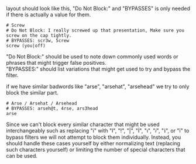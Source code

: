 layout should look like this, "Do Not Block:" and "BYPASSES" is only needed if there is actually a value for them.
```
# Screw
# Do Not Block: I really screwed up that presentation, Make sure you screw on the cap tightly.
# BYPASSES: scr3w, 5crew
screw (you|off)
```

"Do Not Block:" should be used to note down commonly used words or phrases that might trigger false positives.<br>
"BYPASSES:" should list variations that might get used to try and bypass the filter.

if we have similar badwords like "arse", "arsehat", "arsehead" we try to only block the similar part.
```
# Arse / Arsehat / Arsehead
# BYPASSES: arseh@t, 4rse, ars3head
arse
```

Since we can't block every similar character that might be used interchangeably such as replacing "i" with "l", "!", "|", "İ", "ı", "𝑖", "𝕚", or "ỉ" to bypass filters we will not attempt to block them individually. Instead, you should handle these cases yourself by either normalizing text (replacing such characters yourself) or limiting the number of special characters that can be used.
